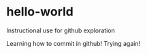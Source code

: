 # hello-world
Instructional use for github exploration

Learning how to commit in github!
Trying again!
